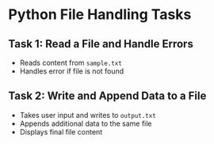 # Python File Handling Tasks

## Task 1: Read a File and Handle Errors
- Reads content from `sample.txt`
- Handles error if file is not found

## Task 2: Write and Append Data to a File
- Takes user input and writes to `output.txt`
- Appends additional data to the same file
- Displays final file content
